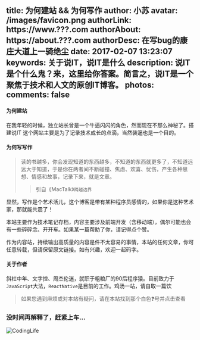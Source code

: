 title: 为何建站 && 为何写作
author: 小苏
avatar: /images/favicon.png
authorLink: https://www.???.com
authorAbout: https://about.???.com
authorDesc: 在写bug的康庄大道上一骑绝尘
date: 2017-02-07 13:23:07
keywords: 关于说IT，说IT是什么
description: 说IT是个什么鬼？来，这里给你答案。简言之，说IT是一个聚焦于技术和人文的原创IT博客。
photos:
comments: false
---

#### 为何建站

在我年轻的时候，独立站长曾是一个牛逼闪闪的角色，然而现在不那么神秘了。搭建说IT
这个网站主要是为了记录技术成长的点滴，当然装逼也是一个目的。

#### 为何写写作

> 读的书越多，你会发现知道的东西越多，不知道的东西就更多了，不知道远远大于知道，于是你在两者间不断碰撞、焦虑、欢喜、忧伤，产生各种思想、情感和故事，记录下来，就是文章。
> > 引自《MacTalk》`跨越边界`

显然，写作是个艺术活儿，这个博客是带有某种程序员感情的，如果你是这种艺术家，那就能共震了！

本站主要作为技术笔记存档，内容主要涉及前端开发（含移动端），偶尔可能也会有一些碎碎念、开开车。如果某一篇帮助了你，请记得点个赞。

作为内容站，持续输出高质量的内容是件不太容易的事情，本站的任何文章，你可任意转载，但请保留原文链接。如有兴趣，欢迎一起码字。

#### 关于作者

斜杠中年、文字控、周杰伦迷，就职于粗粮厂的90后程序猿。目前致力于`JavaScript`大法，`ReactNative`是目前的工作。鸡汤一站，请自取一篇饮

> 如果您遇到麻烦或对本站有疑问，请在本站找到那个白色❓号并点击查看

### 没时间再解释了，赶紧上车...

![CodingLife](https://dn-coding-net-production-static.qbox.me/91d0106b-7774-4878-b72e-304fcf2059af.png)


